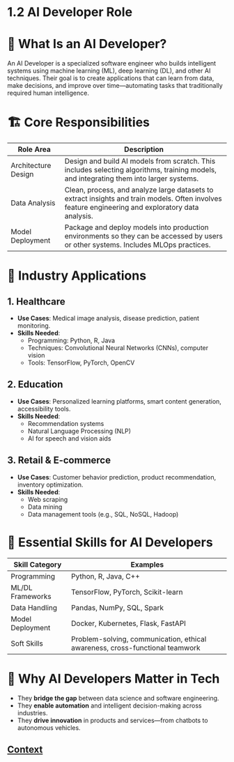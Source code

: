 # 1.2 AI Developer Role 

# 🧠 What Is an AI Developer?
An AI Developer is a specialized software engineer who builds intelligent systems using machine learning (ML), deep learning (DL), and other AI techniques. Their goal is to create applications that can learn from data, make decisions, and improve over time—automating tasks that traditionally required human intelligence.
 
 # 🏗️ Core Responsibilities

 | Role Area         | Description                                                                                           |
|-------------------|-------------------------------------------------------------------------------------------------------|
| Architecture Design | Design and build AI models from scratch. This includes selecting algorithms, training models, and integrating them into larger systems. |
| Data Analysis       | Clean, process, and analyze large datasets to extract insights and train models. Often involves feature engineering and exploratory data analysis. |
| Model Deployment    | Package and deploy models into production environments so they can be accessed by users or other systems. Includes MLOps practices. |

# 🏥 Industry Applications

## 1. Healthcare
* **Use Cases**: Medical image analysis, disease prediction, patient monitoring.
* **Skills Needed**:
     - Programming: Python, R, Java
     - Techniques: Convolutional Neural Networks (CNNs), computer vision
     - Tools: TensorFlow, PyTorch, OpenCV

## 2. Education
* **Use Cases**: Personalized learning platforms, smart content generation, accessibility tools.
* **Skills Needed**:
     - Recommendation systems
     - Natural Language Processing (NLP)
     - AI for speech and vision aids

## 3. Retail & E-commerce
* **Use Cases**: Customer behavior prediction, product recommendation, inventory optimization.
* **Skills Needed**:
     - Web scraping
     - Data mining
     - Data management tools (e.g., SQL, NoSQL, Hadoop)
 
# 🧰 Essential Skills for AI Developers

| Skill Category   | Examples                                                       |
|------------------|----------------------------------------------------------------|
| Programming      | Python, R, Java, C++                                           |
| ML/DL Frameworks | TensorFlow, PyTorch, Scikit-learn                              |
| Data Handling    | Pandas, NumPy, SQL, Spark                                      |
| Model Deployment | Docker, Kubernetes, Flask, FastAPI                             |
| Soft Skills      | Problem-solving, communication, ethical awareness, cross-functional teamwork |


# 🚀 Why AI Developers Matter in Tech
* They **bridge the gap** between data science and software engineering.
* They **enable automation** and intelligent decision-making across industries.
* They **drive innovation** in products and services—from chatbots to autonomous vehicles.

 ## [Context](./../context.md)
